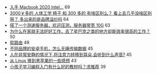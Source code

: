 - [入手 Macbook 2020 Intel...](https://www.v2ex.com/t/761488) 69
- [3000￥多的 人体工学 椅子 和 300 多的 有啥区别么？ 看上去几乎没啥区别呀？ 多出来的是品牌溢价吗](https://www.v2ex.com/t/761421) 64
- [搭了一个测速服务器，欢迎压测，服务器带宽 10G](https://www.v2ex.com/t/761503) 63
- [为什么在家就无法好好工作，去了星巴克之类的地方却能效率很高的工作？](https://www.v2ex.com/t/761445) 50
- [软路由](https://www.v2ex.com/t/761443) 49
- [不同品牌的安卓手机，怎么无痛传输数据](https://www.v2ex.com/t/761471) 45
- [人在非常安静的情况下,将注意力转移到耳朵,会听到什么声音?](https://www.v2ex.com/t/761549) 45
- [从 Linux 换到黑苹果的一些感想](https://www.v2ex.com/t/761527) 43
- [小孩子学习编程入门有什么好的教材吗？求推荐](https://www.v2ex.com/t/761438) 39